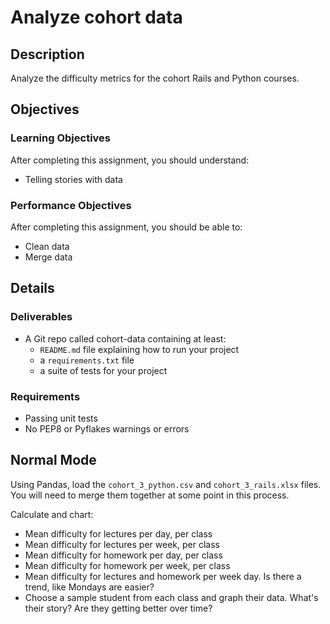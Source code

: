 # Analyze cohort data

## Description

Analyze the difficulty metrics for the cohort Rails and Python courses.

## Objectives

### Learning Objectives

After completing this assignment, you should understand:

* Telling stories with data

### Performance Objectives

After completing this assignment, you should be able to:

* Clean data
* Merge data

## Details

### Deliverables

* A Git repo called cohort-data containing at least:
  * `README.md` file explaining how to run your project
  * a `requirements.txt` file
  * a suite of tests for your project

### Requirements  

* Passing unit tests
* No PEP8 or Pyflakes warnings or errors

## Normal Mode

Using Pandas, load the `cohort_3_python.csv` and `cohort_3_rails.xlsx` files.
You will need to merge them together at some point in this process.

Calculate and chart:

* Mean difficulty for lectures per day, per class
* Mean difficulty for lectures per week, per class
* Mean difficulty for homework per day, per class
* Mean difficulty for homework per week, per class
* Mean difficulty for lectures and homework per week day. Is there a trend, like Mondays are easier?
* Choose a sample student from each class and graph their data. What's their story? Are they getting better over time?
